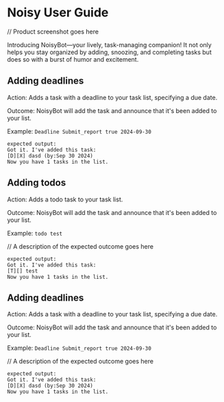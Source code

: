 # Noisy User Guide


// Product screenshot goes here

Introducing NoisyBot—your lively, task-managing companion! It not only helps you stay organized by adding, snoozing, and completing tasks but does so with a burst of humor and excitement.

## Adding deadlines

Action: Adds a task with a deadline to your task list, specifying a due date.

Outcome: NoisyBot will add the task and announce that it's been added to your list.

Example: `Deadline Submit_report true 2024-09-30`



```
expected output:
Got it. I've added this task: 
[D][X] dasd (by:Sep 30 2024)
Now you have 1 tasks in the list.
```

## Adding todos

Action: Adds a todo task to your task list.

Outcome: NoisyBot will add the task and announce that it's been added to your list.

Example: `todo test`

// A description of the expected outcome goes here

```
expected output:
Got it. I've added this task: 
[T][] test 
Now you have 1 tasks in the list.
```


## Adding deadlines

Action: Adds a task with a deadline to your task list, specifying a due date.

Outcome: NoisyBot will add the task and announce that it's been added to your list.

Example: `Deadline Submit_report true 2024-09-30`

// A description of the expected outcome goes here

```
expected output:
Got it. I've added this task: 
[D][X] dasd (by:Sep 30 2024)
Now you have 1 tasks in the list.
```